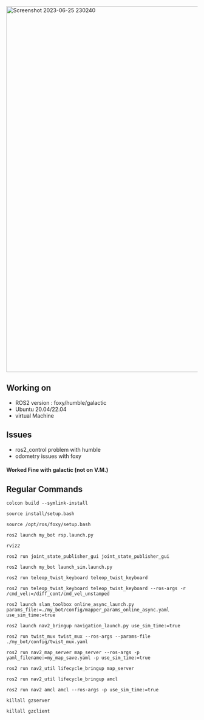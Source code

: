 <img width="960" alt="Screenshot 2023-06-25 230240" src="https://github.com/adijams01/my_bot/assets/92617405/8a4ac906-209a-4cf9-9070-852704c5f9a6">

## Working on 
* ROS2 version : foxy/humble/galactic
* Ubuntu 20.04/22.04
* virtual Machine

## Issues
* ros2_control problem with humble
* odometry issues with foxy
#### Worked Fine with galactic (not on V.M.)

## Regular Commands
```
colcon build --symlink-install
```
```
source install/setup.bash
```
```
source /opt/ros/foxy/setup.bash
```
```
ros2 launch my_bot rsp.launch.py
```
```
rviz2
```
```
ros2 run joint_state_publisher_gui joint_state_publisher_gui
```
```
ros2 launch my_bot launch_sim.launch.py
```
```
ros2 run teleop_twist_keyboard teleop_twist_keyboard
```
```
ros2 run teleop_twist_keyboard teleop_twist_keyboard --ros-args -r /cmd_vel:=/diff_cont/cmd_vel_unstamped
```
```
ros2 launch slam_toolbox online_async_launch.py params_file:=./my_bot/config/mapper_params_online_async.yaml use_sim_time:=true
```
```
ros2 launch nav2_bringup navigation_launch.py use_sim_time:=true
```
```
ros2 run twist_mux twist_mux --ros-args --params-file ./my_bot/config/twist_mux.yaml
```
```
ros2 run nav2_map_server map_server --ros-args -p yaml_filename:=my_map_save.yaml -p use_sim_time:=true
```
```
ros2 run nav2_util lifecycle_bringup map_server
```
```
ros2 run nav2_util lifecycle_bringup amcl
```
```
ros2 run nav2 amcl amcl --ros-args -p use_sim_time:=true
```
```
killall gzserver
```
```
killall gzclient
```
